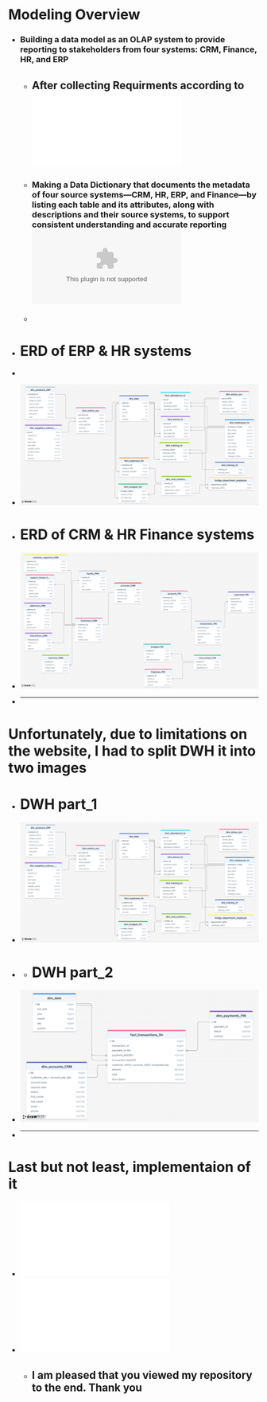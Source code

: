 # <div>**Modeling Overview**</div>
- ### **Building a data model as an OLAP system to provide reporting to stakeholders from four systems: CRM, Finance, HR, and ERP**
  - ## **After collecting Requirments according to** ![Open !!](req/req_sic.pdf)
  - ### **Making a Data Dictionary that documents the metadata of four source systems—CRM, HR, ERP, and Finance—by listing each table and its attributes, along with descriptions and their source systems, to support consistent understanding and accurate reporting** ![Download it !!](flatten_columns/SIC_ERD_systems.xlsx)
  - 
- # **ERD of ERP & HR systems**
- 
- ![System Architecture photo](images/dwh_hr.png)

- # **ERD of CRM & HR Finance systems**
- ![System Architecture photo](images/ERD_CRM.png)

- ________

 # **Unfortunately, due to limitations on the website, I had to split DWH it into two images**
  - # **DWH part_1**
  - ![System Architecture photo](images/dwh_hr.png)
  -  - # **DWH part_2**
  - ![System Architecture photo](images/dwh_crm.png)
  - ________
  
 # **Last but not least, implementaion of it**
- ![Open part_1 code](implementation/dwh1.sql)
- ![Open part_2 code](implementation/dwh2.sql)
  - ## **I am pleased that you viewed my repository to the end. Thank you**
